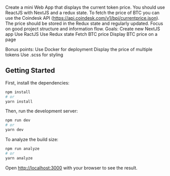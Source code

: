 Create a mini Web App that displays the current token price.
You should use ReactJS with NextJS and a redux state. To fetch the price of BTC you can use the Coindesk API (https://api.coindesk.com/v1/bpi/currentprice.json).
The price should be stored in the Redux state and regularly updated.
Focus on good project structure and information flow.
Goals:
Create new NextJS app
Use RactJS
Use Redux state
Fetch BTC price
Display BTC price on a page

Bonus points:
Use Docker for deployment
Display the price of multiple tokens
Use .scss for styling

## Getting Started

First, install the dependencies:

```bash
npm install
# or
yarn install
```

Then, run the development server:

```bash
npm run dev
# or
yarn dev
```

To analyze the build size:

```bash
npm run analyze
# or
yarn analyze
```

Open [http://localhost:3000](http://localhost:3000) with your browser to see the result.
